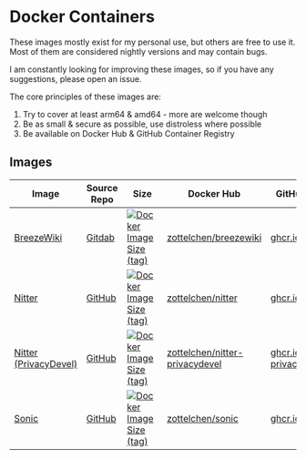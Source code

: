 # Docker Containers

These images mostly exist for my personal use, but others are free to use it. Most of them are considered nightly versions and may contain bugs.

I am constantly looking for improving these images, so if you have any suggestions, please open an issue.

The core principles of these images are:

1. Try to cover at least arm64 & amd64 - more are welcome though
2. Be as small & secure as possible, use distroless where possible
3. Be available on Docker Hub & GitHub Container Registry

## Images

| Image                                                  | Source Repo                                       | Size                                                                                                                                                                                              | Docker Hub                                                                                | GitHub Container Registry                                                                                                    |
| ------------------------------------------------------ | ------------------------------------------------- | ------------------------------------------------------------------------------------------------------------------------------------------------------------------------------------------------- | ----------------------------------------------------------------------------------------- | ---------------------------------------------------------------------------------------------------------------------------- |
| [BreezeWiki](breezewiki/README.md)                     | [Gitdab](https://gitdab.com/cadence/breezewiki)   | [![Docker Image Size (tag)](https://img.shields.io/docker/image-size/zottelchen/breezewiki/latest?logo=docker&label=%E2%80%8B)](https://hub.docker.com/r/zottelchen/breezewiki)                   | [zottelchen/breezewiki](https://hub.docker.com/r/zottelchen/breezewiki)                   | [ghcr.io/zottelchen/breezewiki](https://github.com/users/Zottelchen/packages/container/package/breezewiki)                   |
| [Nitter](nitter/README.md)                             | [GitHub](https://github.com/zedeus/nitter)        | [![Docker Image Size (tag)](https://img.shields.io/docker/image-size/zottelchen/nitter/latest?logo=docker&label=%E2%80%8B)](https://hub.docker.com/r/zottelchen/nitter)                           | [zottelchen/nitter](https://hub.docker.com/r/zottelchen/nitter)                           | [ghcr.io/zottelchen/nitter](https://github.com/users/Zottelchen/packages/container/package/nitter)                           |
| [Nitter (PrivacyDevel)](nitter-privacydevel/README.md) | [GitHub](https://github.com/privacydevel/nitter)  | [![Docker Image Size (tag)](https://img.shields.io/docker/image-size/zottelchen/nitter-privacydevel/latest?logo=docker&label=%E2%80%8B)](https://hub.docker.com/r/zottelchen/nitter-privacydevel) | [zottelchen/nitter-privacydevel](https://hub.docker.com/r/zottelchen/nitter-privacydevel) | [ghcr.io/zottelchen/nitter-privacydevel](https://github.com/users/Zottelchen/packages/container/package/nitter-privacydevel) |
| [Sonic](sonic/README.md)                               | [GitHub](https://github.com/valeriansaliou/sonic) | [![Docker Image Size (tag)](https://img.shields.io/docker/image-size/zottelchen/sonic/latest?logo=docker&label=%E2%80%8B)](https://hub.docker.com/r/zottelchen/sonic)                             | [zottelchen/sonic](https://hub.docker.com/r/zottelchen/sonic)                             | [ghcr.io/zottelchen/sonic](https://github.com/users/Zottelchen/packages/container/package/sonic)                             |
